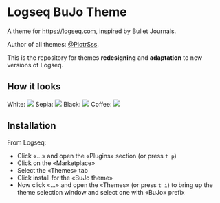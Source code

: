 # Logseq BuJo Theme
A theme for https://logseq.com, inspired by Bullet Journals.

Author of all themes: [@PiotrSss](https://github.com/PiotrSss/logseq-bujo-theme).

This is the repository for themes **redesigning** and **adaptation** to new versions of Logseq.

## How it looks
White:
![](https://raw.githubusercontent.com/stdword/logseq-bujo-theme/main/light-white.jpeg)
Sepia:
![](https://raw.githubusercontent.com/stdword/logseq-bujo-theme/main/light-sepia.jpeg)
Black:
![](https://raw.githubusercontent.com/stdword/logseq-bujo-theme/main/dark-black.jpeg)
Coffee:
![](https://raw.githubusercontent.com/stdword/logseq-bujo-theme/main/assets/dark-coffee.jpeg)

## Installation
From Logseq:
* Click «...» and open the «Plugins» section (or press `t p`)
* Click on the «Marketplace»
* Select the «Themes» tab
* Click install for the «BuJo theme»
* Now click «...» and open the «Themes» (or press `t i`) to bring up the theme selection window and select one with «BuJo» prefix
